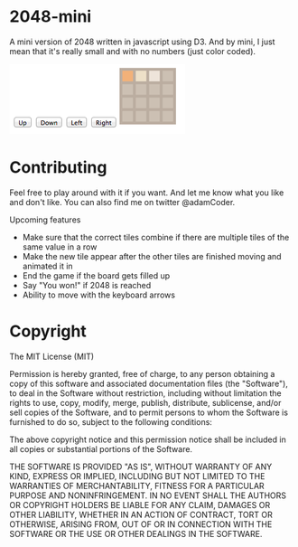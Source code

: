 2048-mini
=====================

A mini version of 2048 written in javascript using D3. And by mini, I just mean that it's really small and with no numbers (just color coded).

![Screenshot](/screenshots/screenshot1.png?raw=true "Optional Title")

Contributing
=====================

Feel free to play around with it if you want. And let me know what you like and don't like. You can also find me on twitter @adamCoder.

Upcoming features

- Make sure that the correct tiles combine if there are multiple tiles of the same value in a row
- Make the new tile appear after the other tiles are finished moving and animated it in
- End the game if the board gets filled up
- Say "You won!" if 2048 is reached
- Ability to move with the keyboard arrows

Copyright
=====================

The MIT License (MIT)

Permission is hereby granted, free of charge, to any person obtaining a copy of
this software and associated documentation files (the "Software"), to deal in
the Software without restriction, including without limitation the rights to
use, copy, modify, merge, publish, distribute, sublicense, and/or sell copies of
the Software, and to permit persons to whom the Software is furnished to do so,
subject to the following conditions:

The above copyright notice and this permission notice shall be included in all
copies or substantial portions of the Software.

THE SOFTWARE IS PROVIDED "AS IS", WITHOUT WARRANTY OF ANY KIND, EXPRESS OR
IMPLIED, INCLUDING BUT NOT LIMITED TO THE WARRANTIES OF MERCHANTABILITY, FITNESS
FOR A PARTICULAR PURPOSE AND NONINFRINGEMENT. IN NO EVENT SHALL THE AUTHORS OR
COPYRIGHT HOLDERS BE LIABLE FOR ANY CLAIM, DAMAGES OR OTHER LIABILITY, WHETHER
IN AN ACTION OF CONTRACT, TORT OR OTHERWISE, ARISING FROM, OUT OF OR IN
CONNECTION WITH THE SOFTWARE OR THE USE OR OTHER DEALINGS IN THE SOFTWARE.